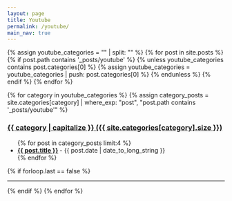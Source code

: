 ```yaml
---
layout: page
title: Youtube
permalink: /youtube/
main_nav: true
---
```


{% assign youtube_categories = "" | split: "" %}
{% for post in site.posts %}
  {% if post.path contains '_posts/youtube' %}
    {% unless youtube_categories contains post.categories[0] %}
      {% assign youtube_categories = youtube_categories | push: post.categories[0] %}
    {% endunless %}
  {% endif %}
{% endfor %}

{% for category in youtube_categories %}
  {% assign category_posts = site.categories[category] | where_exp: "post", "post.path contains '_posts/youtube'" %}
  <h3 id="{{category}}">
    <a href="{{ site.baseurl }}/category/{{ category }}/">{{ category | capitalize }} ({{ site.categories[category].size }})</a>
  </h3>
  <ul class="posts-list">
  {% for post in category_posts limit:4 %}
    <li>
      <strong>
        <a href="{{ post.url | prepend: site.baseurl }}">{{ post.title }}</a>
      </strong>
      <span class="post-date">- {{ post.date | date_to_long_string }}</span>
    </li>
  {% endfor %}
  </ul>
  {% if forloop.last == false %}<hr>{% endif %}
{% endfor %}
<br>
